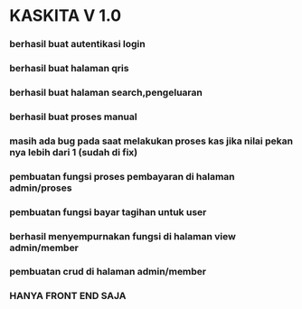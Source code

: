 # KASKITA V 1.0

### berhasil buat autentikasi login
### berhasil buat halaman qris
### berhasil buat halaman search,pengeluaran
### berhasil buat proses manual
### masih ada bug pada saat melakukan proses kas jika nilai pekan nya lebih dari 1 (sudah di fix)
### pembuatan fungsi proses pembayaran di halaman admin/proses
### pembuatan fungsi bayar tagihan untuk user
### berhasil menyempurnakan fungsi di halaman view admin/member
### pembuatan crud di halaman admin/member
### HANYA FRONT END SAJA